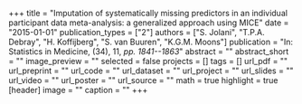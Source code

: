 +++
title = "Imputation of systematically missing predictors in an individual participant data meta-analysis: a generalized approach using MICE"
date = "2015-01-01"
publication_types = ["2"]
authors = ["S. Jolani", "T.P.A. Debray", "H. Koffijberg", "S. van Buuren", "K.G.M. Moons"]
publication = "In: Statistics in Medicine, (34), 11, _pp. 1841--1863_"
abstract = ""
abstract_short = ""
image_preview = ""
selected = false
projects = []
tags = []
url_pdf = ""
url_preprint = ""
url_code = ""
url_dataset = ""
url_project = ""
url_slides = ""
url_video = ""
url_poster = ""
url_source = ""
math = true
highlight = true
[header]
image = ""
caption = ""
+++
